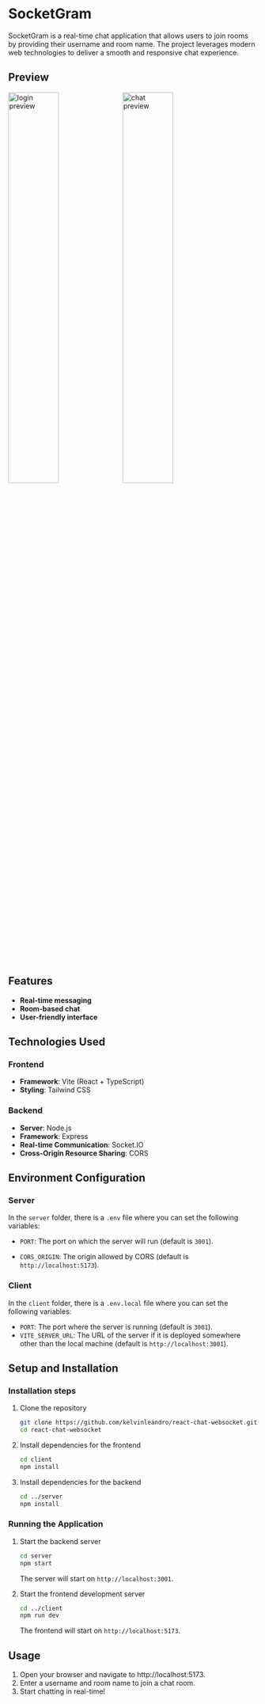 # SocketGram

SocketGram is a real-time chat application that allows users to join rooms by providing their username and room name. The project leverages modern web technologies to deliver a smooth and responsive chat experience.

## Preview

<image src="login.png" alt="login preview" width="45%" /> <image src="chat.png" alt="chat preview" width="45%" />

## Features

- **Real-time messaging**
- **Room-based chat**
- **User-friendly interface**

## Technologies Used

### Frontend

- **Framework**: Vite (React + TypeScript)
- **Styling**: Tailwind CSS

### Backend

- **Server**: Node.js
- **Framework**: Express
- **Real-time Communication**: Socket.IO
- **Cross-Origin Resource Sharing**: CORS

## Environment Configuration

### Server

In the `server` folder, there is a `.env` file where you can set the following variables:

- `PORT`: The port on which the server will run (default is `3001`).

- `CORS_ORIGIN`: The origin allowed by CORS (default is `http://localhost:5173`).

### Client

In the `client` folder, there is a `.env.local` file where you can set the following variables:

- `PORT`: The port where the server is running (default is `3001`).
- `VITE_SERVER_URL`: The URL of the server if it is deployed somewhere other than the local machine (default is `http://localhost:3001`).

## Setup and Installation

### Installation steps

1. Clone the repository
    ```bash
    git clone https://github.com/kelvinleandro/react-chat-websocket.git
    cd react-chat-websocket
    ```

2. Install dependencies for the frontend
    ```bash
    cd client
    npm install
    ```

2. Install dependencies for the backend
    ```bash
    cd ../server
    npm install
    ```

### Running the Application

1. Start the backend server
    ```bash
    cd server
    npm start
    ```
    The server will start on `http://localhost:3001`.

2. Start the frontend development server
    ```bash
    cd ../client
    npm run dev
    ```
    The frontend will start on `http://localhost:5173`.

## Usage

1. Open your browser and navigate to http://localhost:5173.
2. Enter a username and room name to join a chat room.
3. Start chatting in real-time!